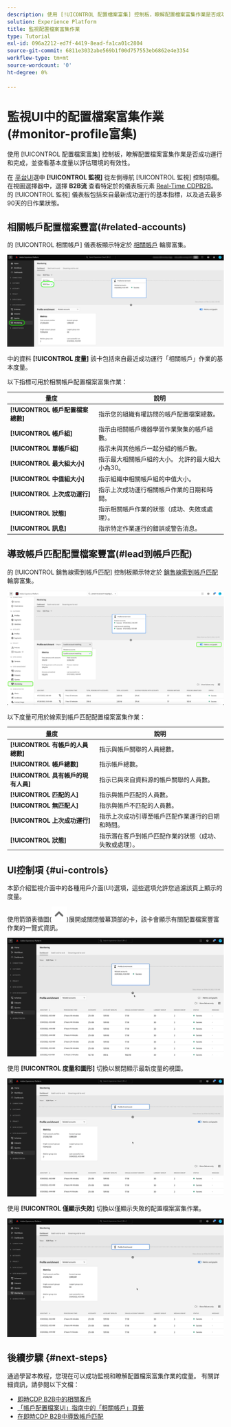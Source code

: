```yaml
---
description: 使用 [!UICONTROL 配置檔案富集] 控制板，瞭解配置檔案富集作業是否成功運行和完成，並查看基本度量以評估環境的有效性。
solution: Experience Platform
title: 監視配置檔案富集作業
type: Tutorial
exl-id: 096a2212-ed7f-4419-8ead-fa1ca01c2804
source-git-commit: 6811e3032abe569b1f00d757553eb6862e4e3354
workflow-type: tm+mt
source-wordcount: '0'
ht-degree: 0%

---
```


# 監視UI中的配置檔案富集作業(#monitor-profile富集)

使用 [!UICONTROL 配置檔案富集] 控制板，瞭解配置檔案富集作業是否成功運行和完成，並查看基本度量以評估環境的有效性。

在 [平台UI](https://platform.adobe.com)選中 **[!UICONTROL 監視]** 從左側導航 [!UICONTROL 監視] 控制項欄。 在視圖選擇器中，選擇 **B2B流** 查看特定於的儀表板元素 [Real-Time CDPB2B](/help/rtcdp/b2b-overview.md)。  的 [!UICONTROL 監視] 儀表板包括來自最新成功運行的基本指標，以及過去最多90天的日作業狀態。

## 相關帳戶配置檔案豐富(#related-accounts)

的 [!UICONTROL 相關帳戶] 儀表板顯示特定於 [相關帳戶](/help/rtcdp/b2b-ai-ml-services/related-accounts.md) 輪廓富集。

![如何進入Experience PlatformUI中配置檔案富集作業監視螢幕的直觀指示。](/help/dataflows/assets/ui/b2b/monitoring-profile-enrichment-jobs.png)

中的資料 **[!UICONTROL 度量]** 該卡包括來自最近成功運行「相關帳戶」作業的基本度量。

以下指標可用於相關帳戶配置檔案富集作業：

| 量度 | 說明 |
| --------- | ---------- |
| **[!UICONTROL 帳戶配置檔案總數]** | 指示您的組織有權訪問的帳戶配置檔案總數。 |
| **[!UICONTROL 帳戶組]** | 指示由相關帳戶機器學習作業聚集的帳戶組數。 |
| **[!UICONTROL 單帳戶組]** | 指示未與其他帳戶一起分組的帳戶數。 |
| **[!UICONTROL 最大組大小]** | 指示最大相關帳戶組的大小。 允許的最大組大小為30。 |
| **[!UICONTROL 中值組大小]** | 指示組織中相關帳戶組的中值大小。 |
| **[!UICONTROL 上次成功運行]** | 指示上次成功運行相關帳戶作業的日期和時間。 |
| **[!UICONTROL 狀態]** | 指示相關帳戶作業的狀態（成功、失敗或處理）。 |
| **[!UICONTROL 訊息]** | 指示特定作業運行的錯誤或警告消息。 |

## 導致帳戶匹配配置檔案豐富(#lead到帳戶匹配)

的 [!UICONTROL 銷售線索到帳戶匹配] 控制板顯示特定於 [銷售線索到帳戶匹配](/help/rtcdp/b2b-ai-ml-services/lead-to-account-matching.md) 輪廓富集。

![導出至帳戶匹配配置檔案的豐富](/help/dataflows/assets/ui/b2b/mpc-lead-to-account-matching.png)

以下度量可用於線索到帳戶匹配配置檔案富集作業：

| 量度 | 說明 |
| --------- | ---------- |
| **[!UICONTROL 有帳戶的人員總數]** | 指示與帳戶關聯的人員總數。 |
| **[!UICONTROL 帳戶總數]** | 指示帳戶總數。 |
| **[!UICONTROL 具有帳戶的現有人員]** | 指示已與來自資料源的帳戶關聯的人員數。 |
| **[!UICONTROL 匹配的人]** | 指示與帳戶匹配的人員數。 |
| **[!UICONTROL 無匹配人]** | 指示與帳戶不匹配的人員數。 |
| **[!UICONTROL 上次成功運行]** | 指示上次成功引導至帳戶匹配作業運行的日期和時間。 |
| **[!UICONTROL 狀態]** | 指示潛在客戶到帳戶匹配作業的狀態（成功、失敗或處理）。 |

## UI控制項 {#ui-controls}

本節介紹監視介面中的各種用戶介面(UI)選項，這些選項允許您過濾該頁上顯示的度量。

使用箭頭表徵圖(![箭頭表徵圖](/help/dataflows/assets/ui/monitor-destinations/chevron-up.png))展開或關閉螢幕頂部的卡，該卡會顯示有關配置檔案豐富作業的一覽式資訊。

![顯示箭頭表徵圖UI控制項的螢幕錄制。](/help/dataflows/assets/ui/b2b/use-arrow-control.gif)

使用 **[!UICONTROL 度量和圖形]** 切換以關閉顯示最新度量的視圖。

![顯示度量和圖形的螢幕錄制切換。](/help/dataflows/assets/ui/b2b/metrics-and-graphs-toggle.gif)

使用 **[!UICONTROL 僅顯示失敗]** 切換以僅顯示失敗的配置檔案富集作業。

![僅顯示「顯示失敗」的螢幕錄制可切換。](/help/dataflows/assets/ui/b2b/show-failures-only.gif)

## 後續步驟 {#next-steps}

通過學習本教程，您現在可以成功監視和瞭解配置檔案富集作業的度量。 有關詳細資訊，請參閱以下文檔：

* [即時CDP B2B中的相關客戶](/help/rtcdp/b2b-ai-ml-services/related-accounts.md)
* [「帳戶配置檔案UI」指南中的「相關帳戶」頁籤](/help/rtcdp/accounts/account-profile-ui-guide.md)
* [在即時CDP B2B中導致帳戶匹配](/help/rtcdp/b2b-ai-ml-services/lead-to-account-matching.md)
